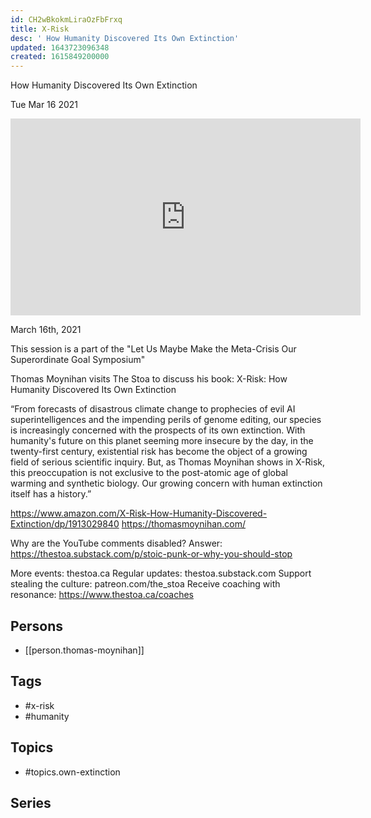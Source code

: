 ```yaml
---
id: CH2wBkokmLiraOzFbFrxq
title: X-Risk
desc: ' How Humanity Discovered Its Own Extinction'
updated: 1643723096348
created: 1615849200000
---
```



 How Humanity Discovered Its Own Extinction

Tue Mar 16 2021

<iframe width="560" height="315" src="https://www.youtube.com/embed/mAImdUrax2Y" title="X-Risk: How Humanity Discovered Its Own Extinction w/ Thomas Moynihan" frameborder="0" allow="accelerometer; autoplay; clipboard-write; encrypted-media; gyroscope; picture-in-picture" allowfullscreen ></iframe>

March 16th, 2021

This session is a part of the "Let Us Maybe Make the Meta-Crisis Our Superordinate Goal Symposium"

Thomas Moynihan visits The Stoa to discuss his book: X-Risk: How Humanity Discovered Its Own Extinction

“From forecasts of disastrous climate change to prophecies of evil AI superintelligences and the impending perils of genome editing, our species is increasingly concerned with the prospects of its own extinction. With humanity's future on this planet seeming more insecure by the day, in the twenty-first century, existential risk has become the object of a growing field of serious scientific inquiry. But, as Thomas Moynihan shows in X-Risk, this preoccupation is not exclusive to the post-atomic age of global warming and synthetic biology. Our growing concern with human extinction itself has a history.”

https://www.amazon.com/X-Risk-How-Humanity-Discovered-Extinction/dp/1913029840
https://thomasmoynihan.com/

Why are the YouTube comments disabled? Answer: https://thestoa.substack.com/p/stoic-punk-or-why-you-should-stop

More events: thestoa.ca
Regular updates: thestoa.substack.com
Support stealing the culture: patreon.com/the_stoa
Receive coaching with resonance: https://www.thestoa.ca/coaches

## Persons

- [[person.thomas-moynihan]]

## Tags

- #x-risk
- #humanity

## Topics

- #topics.own-extinction

## Series



